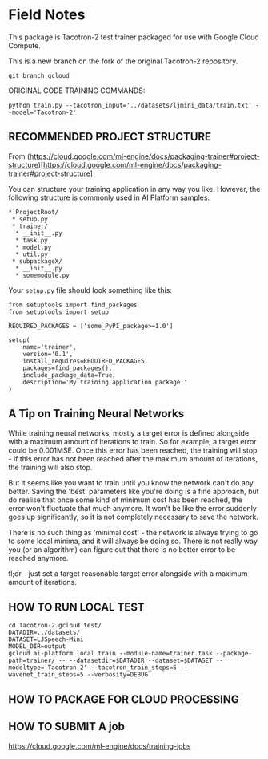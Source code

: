 # Field Notes

This package is Tacotron-2 test trainer packaged for use with Google Cloud Compute.

This is a new branch on the fork of the original Tacotron-2 repository.
```
git branch gcloud
```

ORIGINAL CODE TRAINING COMMANDS:
```
python train.py --tacotron_input='../datasets/ljmini_data/train.txt' --model='Tacotron-2'

```

## RECOMMENDED PROJECT STRUCTURE
From (https://cloud.google.com/ml-engine/docs/packaging-trainer#project-structure)[https://cloud.google.com/ml-engine/docs/packaging-trainer#project-structure]

You can structure your training application in any way you like. However, the following structure is commonly used in AI Platform samples.

```
* ProjectRoot/
 * setup.py
 * trainer/
  * __init__.py
  * task.py
  * model.py
  * util.py
 * subpackageX/
  * __init__.py
  * somemodule.py
```

Your `setup.py` file should look something like this:
```
from setuptools import find_packages
from setuptools import setup

REQUIRED_PACKAGES = ['some_PyPI_package>=1.0']

setup(
    name='trainer',
    version='0.1',
    install_requires=REQUIRED_PACKAGES,
    packages=find_packages(),
    include_package_data=True,
    description='My training application package.'
)
```

## A Tip on Training Neural Networks

While training neural networks, mostly a target error is defined alongside with a maximum amount of iterations to train. So for example, a target error could be 0.001MSE. Once this error has been reached, the training will stop - if this error has not been reached after the maximum amount of iterations, the training will also stop.

But it seems like you want to train until you know the network can't do any better. Saving the 'best' parameters like you're doing is a fine approach, but do realise that once some kind of minimum cost has been reached, the error won't fluctuate that much anymore. It won't be like the error suddenly goes up significantly, so it is not completely necessary to save the network.

There is no such thing as 'minimal cost' - the network is always trying to go to some local minima, and it will always be doing so. There is not really way you (or an algorithm) can figure out that there is no better error to be reached anymore.

tl;dr - just set a target reasonable target error alongside with a maximum amount of iterations.

## HOW TO RUN LOCAL TEST
```
cd Tacotron-2.gcloud.test/
DATADIR=../datasets/
DATASET=LJSpeech-Mini
MODEL_DIR=output
gcloud ai-platform local train --module-name=trainer.task --package-path=trainer/ -- --datasetdir=$DATADIR --dataset=$DATASET --modeltype='Tacotron-2' --tacotron_train_steps=5 --wavenet_train_steps=5 --verbosity=DEBUG
```

## HOW TO PACKAGE FOR CLOUD PROCESSING

## HOW TO SUBMIT A job

https://cloud.google.com/ml-engine/docs/training-jobs
